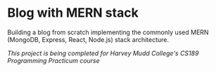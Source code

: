 # Blog with MERN stack

Building a blog from scratch implementing the commonly used MERN (MongoDB, Express, React, Node.js) stack architecture.

*This project is being completed for Harvey Mudd College's CS189 Programming Practicum course*
